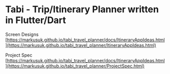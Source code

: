 # Tabi - Trip/Itinerary Planner written in Flutter/Dart

Screen Designs
[https://markusuk.github.io/tabi_travel_planner/docs/ItineraryAppIdeas.html](https://markusuk.github.io/tabi_travel_planner/ItineraryAppIdeas.html)

Project Spec
[https://markusuk.github.io/tabi_travel_planner/docs/ItineraryAppIdeas.html](https://markusuk.github.io/tabi_travel_planner/ProjectSpec.html)

